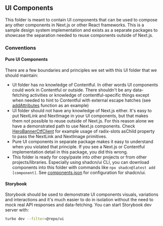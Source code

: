 ## UI Components

This folder is meant to contain UI components that can be used to compose any other components in Next.js or other React frameworks. This is a sample design system implementation and exists as a separate packages to showcase the separation needed to reuse components outside of Next.js.

### Conventions

#### Pure UI Components

There are a few boundaries and principles we set with this UI folder that we should maintain:

- UI folder has no knowledge of Contentful. In other words UI components could work in Contentful or outside. There shouldn't be any data-fetching activities or knowledge of contentful-specific things except when needed to hint to Contentful with external escape hatches (see [addAttributes](./components/hero-banner/hero-banner.tsx) function as an example)
- UI folder should not have any knowledge of Next.js either. It's easy to put NextLink and NextImage in your UI components, but that makes them not possible to reuse outside of Next.js. For this reason alone we have a demonstrated path to use Next.js components. Check [HeroBannerCtfClient](/apps/marketing/components/hero-banner-ctf/hero-banner-ctf-client.tsx) for example usage of radix-slots asChild property to pass the NextLink and NextImage primitives.
- Pure UI components in separate package makes it easy to understand when you violated that principle. If you see a Next.js or Contentful implementation detail in this package, you did this wrong.
- This folder is ready for copy/paste into other projects or from other projects/libraries. Especially using shadcn/ui CLI, you can download components into this folder with commands like `npx shadcn@latest add [component]`. See [components.json](components.json) for configuration for shadcn/ui.

#### Storybook

Storybook should be used to demonstrate UI components visuals, variations and interactions and it's much easier to do in isolation without the need to mock real API responses and data-fetching.
You can start Storybook dev server with:

```bash
turbo dev --filter=@repo/ui
```
